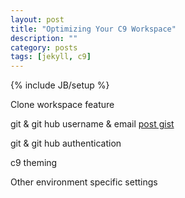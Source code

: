 ```yaml
---
layout: post
title: "Optimizing Your C9 Workspace"
description: ""
category: posts
tags: [jekyll, c9]
---
```

{% include JB/setup %}

Clone workspace feature

git & git hub username & email
[post gist](https://gist.github.com/ricmclaughlin)

git & git hub authentication

c9 theming

Other environment specific settings

